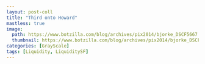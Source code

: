 ```yaml
---
layout: post-coll
title: "Third onto Howard"
mastless: true
image:
  path: https://www.botzilla.com/blog/archives/pix2014/bjorke_DSCF5667.jpg
  thumbnail: https://www.botzilla.com/blog/archives/pix2014/bjorke_DSCF5667.jpg
categories: [GrayScale]
tags: [Liquidity, LiquiditySF]
---
```





